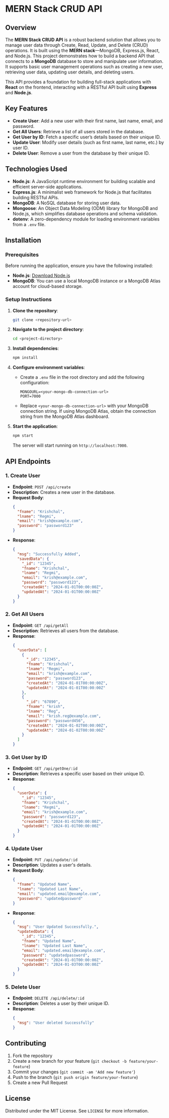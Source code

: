 
# MERN Stack CRUD API

## Overview

The **MERN Stack CRUD API** is a robust backend solution that allows you to manage user data through Create, Read, Update, and Delete (CRUD) operations. It is built using the **MERN stack**—MongoDB, Express.js, React, and Node.js. This project demonstrates how to build a backend API that connects to a **MongoDB** database to store and manipulate user information. It supports basic user management operations such as creating a new user, retrieving user data, updating user details, and deleting users.

This API provides a foundation for building full-stack applications with **React** on the frontend, interacting with a RESTful API built using **Express** and **Node.js**.

## Key Features

- **Create User**: Add a new user with their first name, last name, email, and password.
- **Get All Users**: Retrieve a list of all users stored in the database.
- **Get User by ID**: Fetch a specific user’s details based on their unique ID.
- **Update User**: Modify user details (such as first name, last name, etc.) by user ID.
- **Delete User**: Remove a user from the database by their unique ID.

## Technologies Used

- **Node.js**: A JavaScript runtime environment for building scalable and efficient server-side applications.
- **Express.js**: A minimalist web framework for Node.js that facilitates building RESTful APIs.
- **MongoDB**: A NoSQL database for storing user data.
- **Mongoose**: An Object Data Modeling (ODM) library for MongoDB and Node.js, which simplifies database operations and schema validation.
- **dotenv**: A zero-dependency module for loading environment variables from a `.env` file.

## Installation

### Prerequisites

Before running the application, ensure you have the following installed:

- **Node.js**: [Download Node.js](https://nodejs.org/)
- **MongoDB**: You can use a local MongoDB instance or a MongoDB Atlas account for cloud-based storage.

### Setup Instructions

1. **Clone the repository**:
   ```bash
   git clone <repository-url>
   ```

2. **Navigate to the project directory**:
   ```bash
   cd <project-directory>
   ```

3. **Install dependencies**:
   ```bash
   npm install
   ```

4. **Configure environment variables**:
   - Create a `.env` file in the root directory and add the following configuration:
     ```dotenv
     MONGOURL=<your-mongo-db-connection-url>
     PORT=7000
     ```

   - Replace `<your-mongo-db-connection-url>` with your MongoDB connection string. If using MongoDB Atlas, obtain the connection string from the MongoDB Atlas dashboard.

5. **Start the application**:
   ```bash
   npm start
   ```

   The server will start running on `http://localhost:7000`.

## API Endpoints

### 1. **Create User**
- **Endpoint**: `POST /api/create`
- **Description**: Creates a new user in the database.
- **Request Body**:
  ```json
  {
    "fname": "Krishchal",
    "lname": "Regmi",
    "email": "krish@example.com",
    "password": "password123"
  }
  ```
- **Response**:
  ```json
  {
    "msg": "Successfully Added",
    "savedData": {
      "_id": "12345",
      "fname": "Krishchal",
      "lname": "Regmi",
      "email": "krish@example.com",
      "password": "password123",
      "createdAt": "2024-01-01T00:00:00Z",
      "updatedAt": "2024-01-01T00:00:00Z"
    }
  }
  ```

### 2. **Get All Users**
- **Endpoint**: `GET /api/getAll`
- **Description**: Retrieves all users from the database.
- **Response**:
  ```json
  {
    "userData": [
      {
        "_id": "12345",
        "fname": "Krishchal",
        "lname": "Regmi",
        "email": "krish@example.com",
        "password": "password123",
        "createdAt": "2024-01-01T00:00:00Z",
        "updatedAt": "2024-01-01T00:00:00Z"
      },
      {
        "_id": "67890",
        "fname": "krish",
        "lname": "Reg",
        "email": "krish.reg@example.com",
        "password": "password456",
        "createdAt": "2024-01-02T00:00:00Z",
        "updatedAt": "2024-01-02T00:00:00Z"
      }
    ]
  }
  ```

### 3. **Get User by ID**
- **Endpoint**: `GET /api/getOne/:id`
- **Description**: Retrieves a specific user based on their unique ID.
- **Response**:
  ```json
  {
    "userData": {
      "_id": "12345",
      "fname": "Krishchal",
      "lname": "Regmi",
      "email": "krish@example.com",
      "password": "password123",
      "createdAt": "2024-01-01T00:00:00Z",
      "updatedAt": "2024-01-01T00:00:00Z"
    }
  }
  ```

### 4. **Update User**
- **Endpoint**: `PUT /api/update/:id`
- **Description**: Updates a user's details.
- **Request Body**:
  ```json
  {
    "fname": "Updated Name",
    "lname": "Updated Last Name",
    "email": "updated.email@example.com",
    "password": "updatedpassword"
  }
  ```
- **Response**:
  ```json
  {
    "msg": "User Updated Successfully.",
    "updatedData": {
      "_id": "12345",
      "fname": "Updated Name",
      "lname": "Updated Last Name",
      "email": "updated.email@example.com",
      "password": "updatedpassword",
      "createdAt": "2024-01-01T00:00:00Z",
      "updatedAt": "2024-01-03T00:00:00Z"
    }
  }
  ```

### 5. **Delete User**
- **Endpoint**: `DELETE /api/delete/:id`
- **Description**: Deletes a user by their unique ID.
- **Response**:
  ```json
  {
    "msg": "User deleted Successfully"
  }
  ```

## Contributing

1. Fork the repository
2. Create a new branch for your feature (`git checkout -b feature/your-feature`)
3. Commit your changes (`git commit -am 'Add new feature'`)
4. Push to the branch (`git push origin feature/your-feature`)
5. Create a new Pull Request

## License

Distributed under the MIT License. See `LICENSE` for more information.

